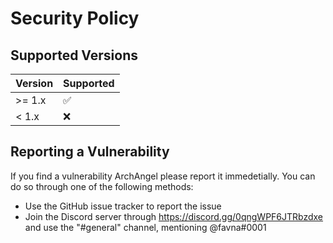 # Security Policy

## Supported Versions

| Version    | Supported          |
| -------    | ------------------ |
| >= 1.x     | :white_check_mark: |
| < 1.x      | :x:                |

## Reporting a Vulnerability

If you find a vulnerability  ArchAngel please report it immedetially. You can do so through one of the following methods:

- Use the GitHub issue tracker to report the issue
- Join the Discord server through https://discord.gg/0qngWPF6JTRbzdxe and use the "#general" channel, mentioning @favna#0001
